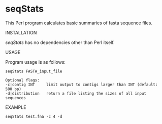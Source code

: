 # seqStats

This Perl program calculates basic summaries of fasta sequence files.


INSTALLATION

*seqStats* has no dependencies other than Perl itself.


USAGE

Program usage is as follows:

```
seqStats FASTA_input_file
```
```
Optional flags:
-c|contig INT     limit output to contigs larger than INT (default: 500 bp)
-d|distribution   return a file listing the sizes of all input sequences
```


EXAMPLE

```
seqStats test.fna -c 4 -d
```
